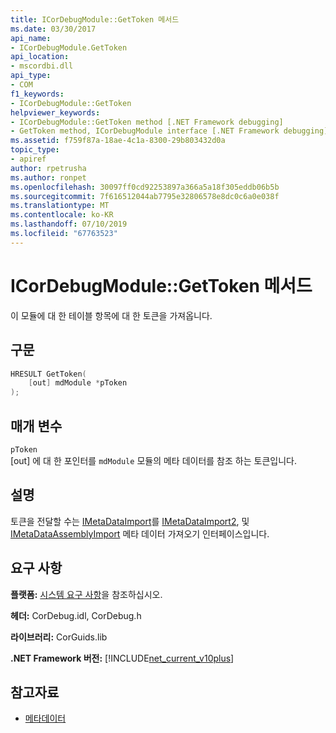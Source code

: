 ```yaml
---
title: ICorDebugModule::GetToken 메서드
ms.date: 03/30/2017
api_name:
- ICorDebugModule.GetToken
api_location:
- mscordbi.dll
api_type:
- COM
f1_keywords:
- ICorDebugModule::GetToken
helpviewer_keywords:
- ICorDebugModule::GetToken method [.NET Framework debugging]
- GetToken method, ICorDebugModule interface [.NET Framework debugging]
ms.assetid: f759f87a-18ae-4c1a-8300-29b803432d0a
topic_type:
- apiref
author: rpetrusha
ms.author: ronpet
ms.openlocfilehash: 30097ff0cd92253897a366a5a18f305eddb06b5b
ms.sourcegitcommit: 7f616512044ab7795e32806578e8dc0c6a0e038f
ms.translationtype: MT
ms.contentlocale: ko-KR
ms.lasthandoff: 07/10/2019
ms.locfileid: "67763523"
---
```

# <a name="icordebugmodulegettoken-method"></a>ICorDebugModule::GetToken 메서드
이 모듈에 대 한 테이블 항목에 대 한 토큰을 가져옵니다.  
  
## <a name="syntax"></a>구문  
  
```cpp  
HRESULT GetToken(  
    [out] mdModule *pToken  
);  
```  
  
## <a name="parameters"></a>매개 변수  
 `pToken`  
 [out] 에 대 한 포인터를 `mdModule` 모듈의 메타 데이터를 참조 하는 토큰입니다.  
  
## <a name="remarks"></a>설명  
 토큰을 전달할 수는 [IMetaDataImport](../../../../docs/framework/unmanaged-api/metadata/imetadataimport-interface.md)를 [IMetaDataImport2](../../../../docs/framework/unmanaged-api/metadata/imetadataimport2-interface.md), 및 [IMetaDataAssemblyImport](../../../../docs/framework/unmanaged-api/metadata/imetadataassemblyimport-interface.md) 메타 데이터 가져오기 인터페이스입니다.  
  
## <a name="requirements"></a>요구 사항  
 **플랫폼:** [시스템 요구 사항](../../../../docs/framework/get-started/system-requirements.md)을 참조하십시오.  
  
 **헤더:** CorDebug.idl, CorDebug.h  
  
 **라이브러리:** CorGuids.lib  
  
 **.NET Framework 버전:** [!INCLUDE[net_current_v10plus](../../../../includes/net-current-v10plus-md.md)]  
  
## <a name="see-also"></a>참고자료

- [메타데이터](../../../../docs/framework/unmanaged-api/metadata/index.md)
